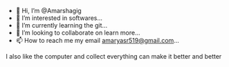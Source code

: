 - 👋 Hi, I’m @Amarshagig
- 👀 I’m interested in softwares...
- 🌱 I’m currently learning the git...
- 💞️ I’m looking to collaborate on learn more...
- 📫 How to reach me my email amaryasr519@gmail.com...

<!---
Amarshagig/Amarshagig is a ✨ special ✨ repository because its `README.md` (this file) appears on your GitHub profile.
You can click the Preview link to take a look at your changes.
--->
I also like the computer and collect everything can make it better and better
